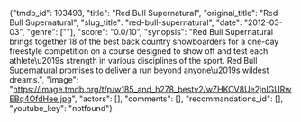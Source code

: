 {"tmdb_id": 103493, "title": "Red Bull Supernatural", "original_title": "Red Bull Supernatural", "slug_title": "red-bull-supernatural", "date": "2012-03-03", "genre": [""], "score": "0.0/10", "synopsis": "Red Bull Supernatural brings together 18 of the best back country snowboarders for a one-day freestyle competition on a course designed to show off and test each athlete\u2019s strength in various disciplines of the sport. Red Bull Supernatural promises to deliver a run beyond anyone\u2019s wildest dreams.", "image": "https://image.tmdb.org/t/p/w185_and_h278_bestv2/wZHKOV8Ue2jnIGURwEBq4OfdHee.jpg", "actors": [], "comments": [], "recommandations_id": [], "youtube_key": "notfound"}